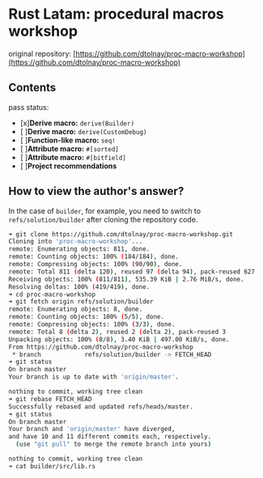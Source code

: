 # Rust Latam: procedural macros workshop

original repository: [https://github.com/dtolnay/proc-macro-workshop](https://github.com/dtolnay/proc-macro-workshop)

## Contents

pass status:

  - [x]**Derive macro:** `derive(Builder)`
  - [ ]**Derive macro:** `derive(CustomDebug)`
  - [ ]**Function-like macro:** `seq!`
  - [ ]**Attribute macro:** `#[sorted]`
  - [ ]**Attribute macro:** `#[bitfield]`
  - [ ]**Project recommendations**

## How to view the author's answer?

In the case of `builder`, for example, you need to switch to `refs/solution/builder` after cloning the repository code.

```bash
➜ git clone https://github.com/dtolnay/proc-macro-workshop.git
Cloning into 'proc-macro-workshop'...
remote: Enumerating objects: 811, done.
remote: Counting objects: 100% (184/184), done.
remote: Compressing objects: 100% (90/90), done.
remote: Total 811 (delta 120), reused 97 (delta 94), pack-reused 627
Receiving objects: 100% (811/811), 535.39 KiB | 2.76 MiB/s, done.
Resolving deltas: 100% (419/419), done.
➜ cd proc-macro-workshop
➜ git fetch origin refs/solution/builder
remote: Enumerating objects: 8, done.
remote: Counting objects: 100% (5/5), done.
remote: Compressing objects: 100% (3/3), done.
remote: Total 8 (delta 2), reused 2 (delta 2), pack-reused 3
Unpacking objects: 100% (8/8), 3.40 KiB | 497.00 KiB/s, done.
From https://github.com/dtolnay/proc-macro-workshop
 * branch            refs/solution/builder -> FETCH_HEAD
➜ git status
On branch master
Your branch is up to date with 'origin/master'.

nothing to commit, working tree clean
➜ git rebase FETCH_HEAD
Successfully rebased and updated refs/heads/master.
➜ git status
On branch master
Your branch and 'origin/master' have diverged,
and have 10 and 11 different commits each, respectively.
  (use "git pull" to merge the remote branch into yours)

nothing to commit, working tree clean
➜ cat builder/src/lib.rs
```
